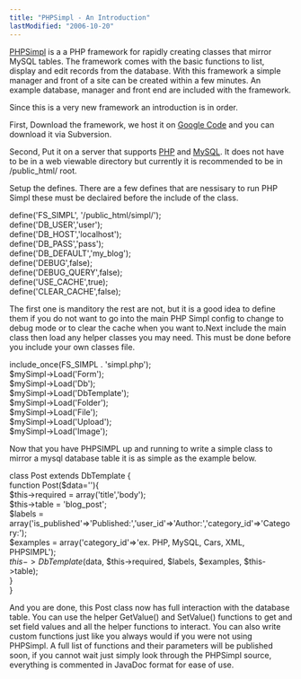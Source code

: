 ```yaml
---
title: "PHPSimpl - An Introduction"
lastModified: "2006-10-20"
---
```


[PHPSimpl](http://code.google.com/p/phpsimpl/) is a a PHP framework for rapidly creating classes that mirror MySQL tables. The framework comes with the basic functions to list, display and edit records from the database. With this framework a simple manager and front of a site can be created within a few minutes. An example database, manager and front end are included with the framework.

Since this is a very new framework an introduction is in order.

First, Download the framework, we host it on [Google Code](http://code.google.com/p/phpsimpl/) and you can download it via Subversion.

Second, Put it on a server that supports [PHP](http://php.net/) and [MySQL](http://mysql.com/). It does not have to be in a web viewable directory but currently it is recommended to be in /public\_html/ root.

Setup the defines. There are a few defines that are nessisary to run PHP Simpl these must be declaired before the include of the class.  

define('FS\_SIMPL', '/public\_html/simpl/');  
define('DB\_USER','user');  
define('DB\_HOST','localhost');  
define('DB\_PASS','pass');  
define('DB\_DEFAULT','my\_blog');  
define('DEBUG',false);  
define('DEBUG\_QUERY',false);  
define('USE\_CACHE',true);  
define('CLEAR\_CACHE',false);

  
The first one is manditory the rest are not, but it is a good idea to define them if you do not want to go into the main PHP Simpl config to change to debug mode or to clear the cache when you want to.Next include the main class then load any helper classes you may need. This must be done before you include your own classes file.  

include\_once(FS\_SIMPL . 'simpl.php');  
$mySimpl->Load('Form');  
$mySimpl->Load('Db');  
$mySimpl->Load('DbTemplate');  
$mySimpl->Load('Folder');  
$mySimpl->Load('File');  
$mySimpl->Load('Upload');  
$mySimpl->Load('Image');

  
Now that you have PHPSIMPL up and running to write a simple class to mirror a mysql database table it is as simple as the example below.  

class  Post extends DbTemplate {  
  function Post($data=''){  
     $this->required = array('title','body');  
     $this->table = 'blog\_post';  
     $labels =     array('is\_published'=>'Published:','user\_id'=>'Author:','category\_id'=>'Category:');  
     $examples = array('category\_id'=>'ex. PHP, MySQL, Cars, XML, PHPSIMPL');  
      $this->DbTemplate($data, $this->required, $labels, $examples, $this->table);  
  }  
}

  
And you are done, this Post class now has full interaction with the database table. You can use the helper GetValue() and SetValue() functions to get and set field values and all the helper functions to interact. You can also write custom functions just like you always would if you were not using PHPSimpl. A full list of functions and their parameters will be published soon, if you cannot wait just simply look through the PHPSimpl source, everything is commented in JavaDoc format for ease of use.
